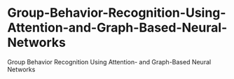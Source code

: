 # Group-Behavior-Recognition-Using-Attention-and-Graph-Based-Neural-Networks
Group Behavior Recognition Using Attention- and Graph-Based Neural Networks
